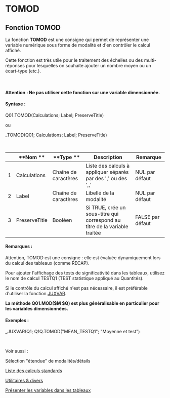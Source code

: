 # TOMOD

## Fonction TOMOD

La fonction **TOMOD** est une consigne qui permet de représenter une variable numérique sous forme de modalité et d'en contrôler le calcul affiché.

Cette fonction est très utile pour le traitement des échelles ou des multi-réponses pour lesquelles on souhaite ajouter un nombre moyen ou un écart-type (etc.).

&nbsp;

#### Attention : Ne pas utiliser cette fonction sur une variable dimensionnée.

#### Syntaxe :&nbsp;

Q01.TOMOD(Calculations; Label; PreserveTitle)

ou

\_TOMOD(Q01; Calculations; Label; PreserveTitle)

&nbsp;

| &nbsp; | **Nom ** | **Type ** | **Description** | **Remarque** |
| --- | --- | --- | --- | --- |
| &#49; | Calculations | Chaîne de caractères | Liste des calculs à appliquer séparés par des ',' ou des ',,' | NUL par défaut |
| &#50; | Label | Chaîne de caractères | Libellé de la modalité | NUL par défaut |
| &#51; | PreserveTitle | Booléen | Si TRUE, crée un sous-titre qui correspond au titre de la variable traitée | FALSE par défaut |


#### Remarques :

Attention, TOMOD est une consigne : elle est évaluée dynamiquement lors du calcul des tableaux (comme RECAP).

Pour ajouter l'affichage des tests de significativité dans les tableaux, utilisez le nom de calcul TESTQ1 (TEST statistique appliqué au Quantités).

Si le contrôle du calcul affiché n'est pas nécessaire, il est préférable d'utiliser la fonction [JUXVAR](<JUXVAR1.md>).

**La méthode Q01.MOD($M $Q) est plus généralisable en particulier pour les variables dimensionnées.**

#### Exemples :

\_JUXVAR(Q1; Q1Q.TOMOD("MEAN,,TESTQ1"; "Moyenne et test")

&nbsp;

Voir aussi :&nbsp;

Sélection "étendue" de modalités/détails

[Liste des calculs standards ](<Calculsstandards1.md>)

[Utilitaires \& divers](<TOOLS\_MISC1.md>)

[Présenter les variables dans les tableaux](<Presenterlesvariablesdanslestab1.md>)
